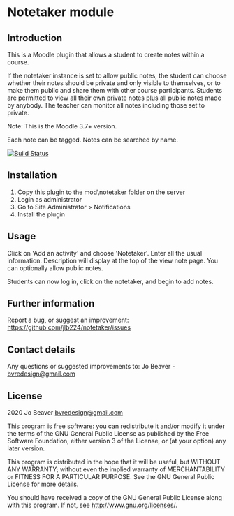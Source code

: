 # Notetaker module #

## Introduction ##
This is a Moodle plugin that allows a student to create notes within a course.

If the notetaker instance is set to allow public notes, the student can choose whether their notes should be private and only visible to themselves, or to make them public and share them with other course participants.
Students are permitted to view all their own private notes plus all public notes made by anybody.
The teacher can monitor all notes including those set to private.

Note: This is the Moodle 3.7+ version.

Each note can be tagged. Notes can be searched by name.

[![Build Status](https://travis-ci.org/jlb224/moodle-mod_notetaker.svg?branch=master)](https://travis-ci.org/jlb224/moodle-mod_notetaker)

## Installation ##
1. Copy this plugin to the mod\notetaker folder on the server
1. Login as administrator
1. Go to Site Administrator > Notifications
1. Install the plugin

## Usage ##
Click on 'Add an activity' and choose 'Notetaker'.
Enter all the usual information.
Description will display at the top of the view note page.
You can optionally allow public notes.

Students can now log in, click on the notetaker, and begin to add notes.

## Further information ##
Report a bug, or suggest an improvement: https://github.com/jlb224/notetaker/issues

## Contact details ##
Any questions or suggested improvements to:
Jo Beaver - bvredesign@gmail.com

## License ##

2020 Jo Beaver <bvredesign@gmail.com>

This program is free software: you can redistribute it and/or modify it under
the terms of the GNU General Public License as published by the Free Software
Foundation, either version 3 of the License, or (at your option) any later
version.

This program is distributed in the hope that it will be useful, but WITHOUT ANY
WARRANTY; without even the implied warranty of MERCHANTABILITY or FITNESS FOR A
PARTICULAR PURPOSE.  See the GNU General Public License for more details.

You should have received a copy of the GNU General Public License along with
this program.  If not, see <http://www.gnu.org/licenses/>.

